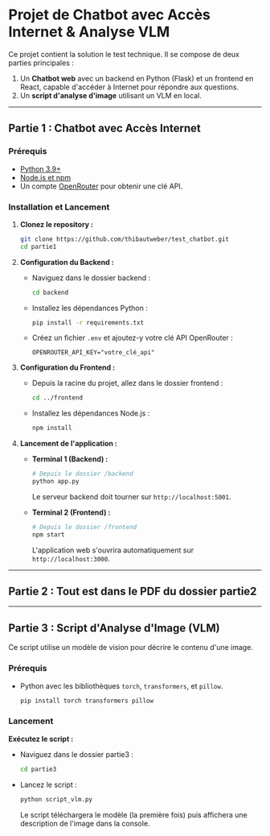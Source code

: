 # Projet de Chatbot avec Accès Internet & Analyse VLM

Ce projet contient la solution le test technique. Il se compose de deux parties principales :

1.  Un **Chatbot web** avec un backend en Python (Flask) et un frontend en React, capable d'accéder à Internet pour répondre aux questions.
2.  Un **script d'analyse d'image** utilisant un VLM en local.

---

## Partie 1 : Chatbot avec Accès Internet

### Prérequis

* [Python 3.9+](https://www.python.org/)
* [Node.js et npm](https://nodejs.org/en/)
* Un compte [OpenRouter](https://openrouter.ai/) pour obtenir une clé API.

### Installation et Lancement

1.  **Clonez le repository :**
    ```bash
    git clone https://github.com/thibautweber/test_chatbot.git
    cd partie1
    ```

2.  **Configuration du Backend :**
    * Naviguez dans le dossier backend :
        ```bash
        cd backend
        ```
    * Installez les dépendances Python :
        ```bash
        pip install -r requirements.txt
        ```
    * Créez un fichier `.env` et ajoutez-y votre clé API OpenRouter :
        ```
        OPENROUTER_API_KEY="votre_clé_api"
        ```

3.  **Configuration du Frontend :**
    * Depuis la racine du projet, allez dans le dossier frontend :
        ```bash
        cd ../frontend 
        ```
    * Installez les dépendances Node.js :
        ```bash
        npm install
        ```

4.  **Lancement de l'application :**
    * **Terminal 1 (Backend) :**
        ```bash
        # Depuis le dossier /backend
        python app.py
        ```
        Le serveur backend doit tourner sur `http://localhost:5001`.

    * **Terminal 2 (Frontend) :**
        ```bash
        # Depuis le dossier /frontend
        npm start
        ```
        L'application web s'ouvrira automatiquement sur `http://localhost:3000`.

---

## Partie 2 : Tout est dans le PDF du dossier partie2

---

## Partie 3 : Script d'Analyse d'Image (VLM)

Ce script utilise un modèle de vision pour décrire le contenu d'une image.

### Prérequis

* Python avec les bibliothèques `torch`, `transformers`, et `pillow`.

    ```bash
    pip install torch transformers pillow
    ```


### Lancement

**Exécutez le script :**
* Naviguez dans le dossier partie3 :

    ```bash
    cd partie3
    ```

* Lancez le script :
    ```bash
    python script_vlm.py
    ```
    Le script téléchargera le modèle (la première fois) puis affichera une description de l'image dans la console.